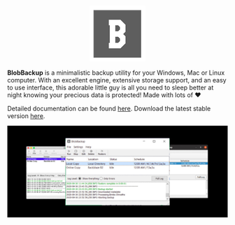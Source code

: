 <p align="center"><img src="docs/docs/images/logo.png"/></p>

**BlobBackup** is a minimalistic backup utility for your Windows,
Mac or Linux computer. With an excellent engine, extensive storage support,
and an easy to use interface, this adorable little guy is all you need to 
sleep better at night knowing your precious data is protected! Made with 
lots of :heart:

Detailed documentation can be found [here](https://readthedocs.com). 
Download the latest stable version [here](https://github.com).

![Gui](docs/docs/images/gui.jpg)